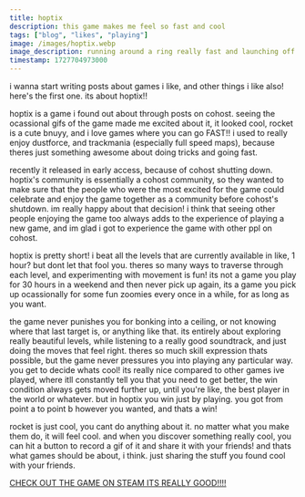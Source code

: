 ```yaml
---
title: hoptix
description: this game makes me feel so fast and cool
tags: ["blog", "likes", "playing"]
image: /images/hoptix.webp
image_description: running around a ring really fast and launching off it in hoptix
timestamp: 1727704973000
---
```


i wanna start writing posts about games i like, and other things i like also! here's the first one. its about hoptix!!

hoptix is a game i found out about through posts on cohost. seeing the ocassional gifs of the game made me excited about it, it looked cool, rocket is a cute bnuyy, and i love games where you can go FAST!! i used to really enjoy dustforce, and trackmania (especially full speed maps), because theres just something awesome about doing tricks and going fast.

recently it released in early access, because of cohost shutting down. hoptix's community is essentially a cohost community, so they wanted to make sure that the people who were the most excited for the game could celebrate and enjoy the game together as a community before cohost's shutdown. im really happy about that decision! i think that seeing other people enjoying the game too always adds to the experience of playing a new game, and im glad i got to experience the game with other ppl on cohost. 

hoptix is pretty short! i beat all the levels that are currently available in like, 1 hour? but dont let that fool you. theres so many ways to traverse through each level, and experimenting with movement is fun! its not a game you play for 30 hours in a weekend and then never pick up again, its a game you pick up ocassionally for some fun zoomies every once in a while, for as long as you want.

the game never punishes you for bonking into a ceiling, or not knowing where that last target is, or anything like that. its entirely about exploring really beautiful levels, while listening to a really good soundtrack, and just doing the moves that feel right. theres so much skill expression thats possible, but the game never pressures you into playing any particular way. you get to decide whats cool! its really nice compared to other games ive played, where itll constantly tell you that you need to get better, the win condition always gets moved further up, until you're like, the best player in the world or whatever. but in hoptix you win just by playing. you got from point a to point b however you wanted, and thats a win!

rocket is just cool, you cant do anything about it. no matter what you make them do, it will feel cool. and when you discover something really cool, you can hit a button to record a gif of it and share it with your friends! and thats what games should be about, i think. just sharing the stuff you found cool with your friends. 

[CHECK OUT THE GAME ON STEAM ITS REALLY GOOD!!!!](https://store.steampowered.com/app/2544100/hoptix/)